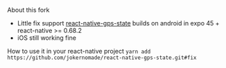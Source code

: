 About this fork
- Little fix support [react-native-gps-state](https://github.com/neuberoliveira/react-native-gps-state/) builds on android in expo 45 + react-native >= 0.68.2
- iOS still working fine

How to use it in your react-native project
`yarn add https://github.com/jokernomade/react-native-gps-state.git#fix`
